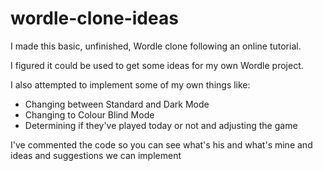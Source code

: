 # wordle-clone-ideas

I made this basic, unfinished, Wordle clone following an online tutorial.

I figured it could be used to get some ideas for my own Wordle project.

I also attempted to implement some of my own things like:
- Changing between Standard and Dark Mode
- Changing to Colour Blind Mode
- Determining if they've played today or not and adjusting the game

I've commented the code so you can see what's his and what's mine and ideas and suggestions we can implement
